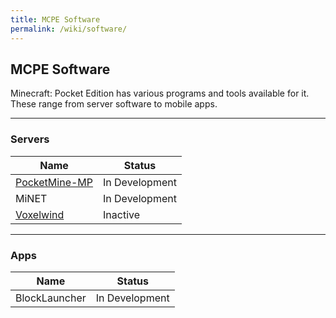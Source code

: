 ```yaml
---
title: MCPE Software
permalink: /wiki/software/
---
```

## MCPE Software
Minecraft: Pocket Edition has various programs and tools available for it. These range from server software to mobile apps.

---

### Servers

|Name|Status|
|----|------|
|[PocketMine-MP](pocketmine/)|In Development|
|MiNET|In Development|
|[Voxelwind](voxelwind/)|Inactive|

---

### Apps

|Name|Status|
|----|------|
|BlockLauncher|In Development|
